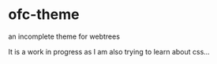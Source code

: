 # ofc-theme
an incomplete theme for webtrees

It is a work in progress as I am also trying to learn about css...

